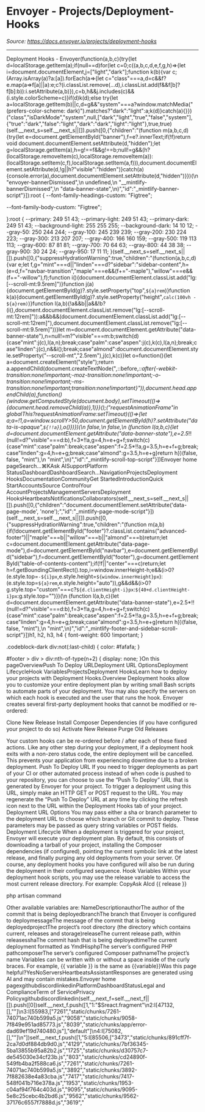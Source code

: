 # Envoyer - Projects/Deployment-Hooks

*Source: https://docs.envoyer.io/projects/deployment-hooks*

---

Deployment Hooks - Envoyer(function(a,b,c){try{let d=localStorage.getItem(a);if(null==d)for(let c=0;c((a,b,c,d,e,f,g,h)=>{let i=document.documentElement,j=["light","dark"];function k(b){var c;(Array.isArray(a)?a:[a]).forEach(a=>{let c="class"===a,d=c&&f?e.map(a=>f[a]||a):e;c?(i.classList.remove(...d),i.classList.add(f&&f[b]?f[b]:b)):i.setAttribute(a,b)}),c=b,h&&j.includes(c)&&(i.style.colorScheme=c)}if(d)k(d);else try{let a=localStorage.getItem(b)||c,d=g&&"system"===a?window.matchMedia("(prefers-color-scheme: dark)").matches?"dark":"light":a;k(d)}catch(a){}})("class","isDarkMode","system",null,["dark","light","true","false","system"],{"true":"dark","false":"light","dark":"dark","light":"light"},true,true)(self.__next_s=self.__next_s||[]).push([0,{"children":"(function m(a,b,c,d){try{let e=document.getElementById(\"banner\"),f=e?.innerText;if(!f)return void document.documentElement.setAttribute(d,\"hidden\");let g=localStorage.getItem(a),h=g!==f&&g!==b;null!=g&&(h?(localStorage.removeItem(c),localStorage.removeItem(a)):(localStorage.setItem(c,f),localStorage.setItem(a,f))),document.documentElement.setAttribute(d,!g||h?\"visible\":\"hidden\")}catch(a){console.error(a),document.documentElement.setAttribute(d,\"hidden\")}})(\n  \"envoyer-bannerDismissed\",\n  undefined,\n  \"__mintlify-bannerDismissed\",\n  \"data-banner-state\",\n)","id":"_mintlify-banner-script"}]):root {
  --font-family-headings-custom: "Figtree";
  
  --font-family-body-custom: "Figtree";
  
}:root {
    --primary: 249 51 43;
    --primary-light: 249 51 43;
    --primary-dark: 249 51 43;
    --background-light: 255 255 255;
    --background-dark: 14 10 12;
    --gray-50: 250 244 244;
    --gray-100: 245 239 239;
    --gray-200: 230 224 223;
    --gray-300: 213 207 207;
    --gray-400: 166 160 159;
    --gray-500: 119 113 113;
    --gray-600: 87 81 81;
    --gray-700: 70 64 63;
    --gray-800: 44 38 38;
    --gray-900: 30 24 24;
    --gray-950: 17 11 11;
  }(self.__next_s=self.__next_s||[]).push([0,{"suppressHydrationWarning":true,"children":"(function(a,b,c,d){var e;let f,g=\"mint\"===d||\"linden\"===d?\"sidebar\":\"sidebar-content\",h=(e=d,f=\"navbar-transition\",\"maple\"===e&&(f+=\"-maple\"),\"willow\"===e&&(f+=\"-willow\"),f);function i(){document.documentElement.classList.add(\"lg:[--scroll-mt:9.5rem]\")}function j(a){document.getElementById(g)?.style.setProperty(\"top\",`${a}rem`)}function k(a){document.getElementById(g)?.style.setProperty(\"height\",`calc(100vh - ${a}rem)`)}function l(a,b){!a&&b||a&&!b?(i(),document.documentElement.classList.remove(\"lg:[--scroll-mt:12rem]\")):a&&b&&(document.documentElement.classList.add(\"lg:[--scroll-mt:12rem]\"),document.documentElement.classList.remove(\"lg:[--scroll-mt:9.5rem]\"))}let m=document.documentElement.getAttribute(\"data-banner-state\"),n=null!=m?\"visible\"===m:b;switch(d){case\"mint\":j(c),l(a,n);break;case\"palm\":case\"aspen\":j(c),k(c),l(a,n);break;case\"linden\":j(c),n&&i();break;case\"almond\":document.documentElement.style.setProperty(\"--scroll-mt\",\"2.5rem\"),j(c),k(c)}let o=function(){let a=document.createElement(\"style\");return a.appendChild(document.createTextNode(\"*,*::before,*::after{-webkit-transition:none!important;-moz-transition:none!important;-o-transition:none!important;-ms-transition:none!important;transition:none!important}\")),document.head.appendChild(a),function(){window.getComputedStyle(document.body),setTimeout(()=>{document.head.removeChild(a)},1)}}();(\"requestAnimationFrame\"in globalThis?requestAnimationFrame:setTimeout)(()=>{let a;a=!1,a=window.scrollY>50,document.getElementById(h)?.setAttribute(\"data-is-opaque\",`${!!a}`),o()})})(\n  false,\n  false,\n  (function l(a,b,c){let d=document.documentElement.getAttribute(\"data-banner-state\"),e=2.5*!!(null!=d?\"visible\"===d:b),f=3*!!a,g=4,h=e+g+f;switch(c){case\"mint\":case\"palm\":break;case\"aspen\":f=2.5*!!a,g=3.5,h=e+f+g;break;case\"linden\":g=4,h=e+g;break;case\"almond\":g=3.5,h=e+g}return h})(false, false, \"mint\"),\n  \"mint\",\n)","id":"_mintlify-scroll-top-script"}])Envoyer home pageSearch...⌘KAsk AISupportPlatform StatusDashboardDashboardSearch...NavigationProjectsDeployment HooksDocumentationCommunityGet StartedIntroductionQuick StartAccountsSource ControlYour AccountProjectsManagementServersDeployment HooksHeartbeatsNotificationsCollaborators(self.__next_s=self.__next_s||[]).push([0,{"children":"document.documentElement.setAttribute('data-page-mode', 'none');","id":"_mintlify-page-mode-script"}])(self.__next_s=self.__next_s||[]).push([0,{"suppressHydrationWarning":true,"children":"(function m(a,b){if(!document.getElementById(\"footer\")?.classList.contains(\"advanced-footer\")||\"maple\"===b||\"willow\"===b||\"almond\"===b)return;let c=document.documentElement.getAttribute(\"data-page-mode\"),d=document.getElementById(\"navbar\"),e=document.getElementById(\"sidebar\"),f=document.getElementById(\"footer\"),g=document.getElementById(\"table-of-contents-content\");if(!f||\"center\"===c)return;let h=f.getBoundingClientRect().top,i=window.innerHeight-h;e&&(i>0?(e.style.top=`-${i}px`,e.style.height=`${window.innerHeight}px`):(e.style.top=`${a}rem`,e.style.height=\"auto\")),g&&d&&(i>0?g.style.top=\"custom\"===c?`${d.clientHeight-i}px`:`${40+d.clientHeight-i}px`:g.style.top=\"\")})(\n  (function l(a,b,c){let d=document.documentElement.getAttribute(\"data-banner-state\"),e=2.5*!!(null!=d?\"visible\"===d:b),f=3*!!a,g=4,h=e+g+f;switch(c){case\"mint\":case\"palm\":break;case\"aspen\":f=2.5*!!a,g=3.5,h=e+f+g;break;case\"linden\":g=4,h=e+g;break;case\"almond\":g=3.5,h=e+g}return h})(false, false, \"mint\"),\n  \"mint\",\n)","id":"_mintlify-footer-and-sidebar-scroll-script"}])h1, h2, h3, h4 {
    font-weight: 600 !important;
}

.codeblock-dark div:not(:last-child) {
    color: #fafafa;
}

#footer > div > div:nth-of-type(n+2) {
    display: none;
}On this pageOverviewPush To Deploy URLDeployment URL OptionsDeployment LifecycleHook VariablesProjectsDeployment HooksLearn how to deploy your projects with Deployment Hooks.​Overview
Deployment hooks allow you to customize your entire deployment plan by writing small Bash scripts to automate parts of your deployment. You may also specify the servers on which each hook is executed and the user that runs the hook.
Envoyer creates several first-party deployment hooks that cannot be modified or re-ordered:

Clone New Release
Install Composer Dependencies (if you have configured your project to do so)
Activate New Release
Purge Old Releases

Your custom hooks can be re-ordered before / after each of these fixed actions.
Like any other step during your deployment, if a deployment hook exits with a non-zero status code, the entire deployment will be cancelled. This prevents your application from experiencing downtime due to a broken deployment.
​Push To Deploy URL
If you need to trigger deployments as part of your CI or other automated process instead of when code is pushed to your repository, you can choose to use the “Push To Deploy” URL that is generated by Envoyer for your project. To trigger a deployment using this URL, simply make an HTTP GET or POST request to the URL.
You may regenerate the “Push To Deploy” URL at any time by clicking the refresh icon next to the URL within the Deployment Hooks tab of your project.
​Deployment URL Options
You may pass either a sha or branch parameter to the deployment URL to choose which branch or Git commit to deploy. These parameters may be passed as query string variables or POST fields.
​Deployment Lifecycle
When a deployment is triggered for your project, Envoyer will execute your deployment plan. By default, this consists of downloading a tarball of your project, installing the Composer dependencies (if configured), pointing the current symbolic link at the latest release, and finally purging any old deployments from your server.
Of course, any deployment hooks you have configured will also be run during the deployment in their configured sequence.
​Hook Variables
Within your deployment hook scripts, you may use the release variable to access the most current release directory. For example:
CopyAsk AIcd {{ release }}

php artisan command

Other available variables are:
NameDescriptionauthorThe author of the commit that is being deployedbranchThe branch that Envoyer is configured to deploymessageThe message of the commit that is being deployedprojectThe project’s root directory (the directory which contains current, releases and storage)releaseThe current release path, within releasesshaThe commit hash that is being deployedtimeThe current deployment formatted as YmdHisphpThe server’s configured PHP pathcomposerThe server’s configured Composer pathnameThe project’s name
Variables can be written with or without a space inside of the curly braces. For example, {{ variable }} is the same as {{variable}}Was this page helpful?YesNoServersHeartbeatsAssistantResponses are generated using AI and may contain mistakes.Envoyer home pagexgithubdiscordlinkedinPlatformDashboardStatusLegal and ComplianceTerm of ServicePrivacy Policyxgithubdiscordlinkedin(self.__next_f=self.__next_f||[]).push([0])self.__next_f.push([1,"1:\"$Sreact.fragment\"\n2:I[47132,[],\"\"]\n3:I[55983,[\"7261\",\"static/chunks/7261-74071ac740b599a5.js\",\"9058\",\"static/chunks/9058-7f849e951ad85773.js\",\"8039\",\"static/chunks/app/error-dad69ef19d740480.js\"],\"default\"]\n4:I[75082,[],\"\"]\n"])self.__next_f.push([1,"5:I[85506,[\"3473\",\"static/chunks/891cff7f-2ca7d0df884db9d0.js\",\"4129\",\"static/chunks/7bf36345-5ba13855b95a82b2.js\",\"1725\",\"static/chunks/d30757c7-de545030e34cf23b.js\",\"803\",\"static/chunks/cd24890f-549fb4ba2f588ca6.js\",\"7261\",\"static/chunks/7261-74071ac740b599a5.js\",\"3892\",\"static/chunks/3892-7f882638e4a83cba.js\",\"7417\",\"static/chunks/7417-548f041b716e378a.js\",\"1953\",\"static/chunks/1953-c04af94f764c403d.js\",\"9095\",\"static/chunks/9095-5e8c25cebc4b2bd6.js\",\"9562\",\"static/chunks/9562-37176c6557f7888d.js\",\"3619\",\"